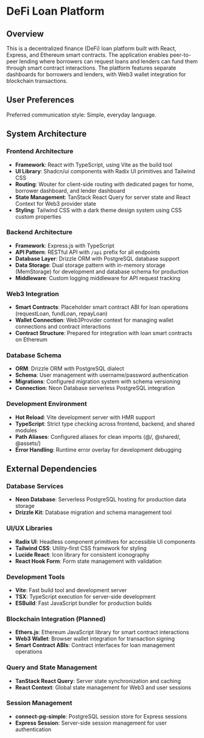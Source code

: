 # DeFi Loan Platform

## Overview

This is a decentralized finance (DeFi) loan platform built with React, Express, and Ethereum smart contracts. The application enables peer-to-peer lending where borrowers can request loans and lenders can fund them through smart contract interactions. The platform features separate dashboards for borrowers and lenders, with Web3 wallet integration for blockchain transactions.

## User Preferences

Preferred communication style: Simple, everyday language.

## System Architecture

### Frontend Architecture
- **Framework**: React with TypeScript, using Vite as the build tool
- **UI Library**: Shadcn/ui components with Radix UI primitives and Tailwind CSS
- **Routing**: Wouter for client-side routing with dedicated pages for home, borrower dashboard, and lender dashboard
- **State Management**: TanStack React Query for server state and React Context for Web3 provider state
- **Styling**: Tailwind CSS with a dark theme design system using CSS custom properties

### Backend Architecture
- **Framework**: Express.js with TypeScript
- **API Pattern**: RESTful API with `/api` prefix for all endpoints
- **Database Layer**: Drizzle ORM with PostgreSQL database support
- **Data Storage**: Dual storage pattern with in-memory storage (MemStorage) for development and database schema for production
- **Middleware**: Custom logging middleware for API request tracking

### Web3 Integration
- **Smart Contracts**: Placeholder smart contract ABI for loan operations (requestLoan, fundLoan, repayLoan)
- **Wallet Connection**: Web3Provider context for managing wallet connections and contract interactions
- **Contract Structure**: Prepared for integration with loan smart contracts on Ethereum

### Database Schema
- **ORM**: Drizzle ORM with PostgreSQL dialect
- **Schema**: User management with username/password authentication
- **Migrations**: Configured migration system with schema versioning
- **Connection**: Neon Database serverless PostgreSQL integration

### Development Environment
- **Hot Reload**: Vite development server with HMR support
- **TypeScript**: Strict type checking across frontend, backend, and shared modules
- **Path Aliases**: Configured aliases for clean imports (@/, @shared/, @assets/)
- **Error Handling**: Runtime error overlay for development debugging

## External Dependencies

### Database Services
- **Neon Database**: Serverless PostgreSQL hosting for production data storage
- **Drizzle Kit**: Database migration and schema management tool

### UI/UX Libraries
- **Radix UI**: Headless component primitives for accessible UI components
- **Tailwind CSS**: Utility-first CSS framework for styling
- **Lucide React**: Icon library for consistent iconography
- **React Hook Form**: Form state management with validation

### Development Tools
- **Vite**: Fast build tool and development server
- **TSX**: TypeScript execution for server-side development
- **ESBuild**: Fast JavaScript bundler for production builds

### Blockchain Integration (Planned)
- **Ethers.js**: Ethereum JavaScript library for smart contract interactions
- **Web3 Wallet**: Browser wallet integration for transaction signing
- **Smart Contract ABIs**: Contract interfaces for loan management operations

### Query and State Management
- **TanStack React Query**: Server state synchronization and caching
- **React Context**: Global state management for Web3 and user sessions

### Session Management
- **connect-pg-simple**: PostgreSQL session store for Express sessions
- **Express Session**: Server-side session management for user authentication